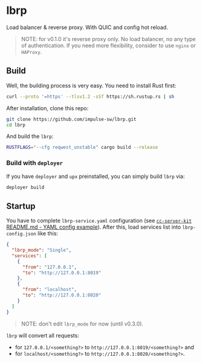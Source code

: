 # lbrp

Load balancer & reverse proxy. With QUIC and config hot reload.

> NOTE: for v0.1.0 it's reverse proxy only. No load balancer, no any type of authentication. If you need more flexibility, consider to use `nginx` or `HAProxy`.

## Build

Well, the building process is very easy. You need to install Rust first:

```bash
curl --proto '=https' --tlsv1.2 -sSf https://sh.rustup.rs | sh
```

After installation, clone this repo:

```bash
git clone https://github.com/impulse-sw/lbrp.git
cd lbrp
```

And build the `lbrp`:

```bash
RUSTFLAGS="--cfg reqwest_unstable" cargo build --release
```

### Build with `deployer`

If you have `deployer` and `upx` preinstalled, you can simply build `lbrp` via:

```bash
deployer build
```

## Startup

You have to complete `lbrp-service.yaml` configuration (see [`cc-server-kit` README.md - YAML config example](https://github.com/markcda/cc-server-kit?tab=readme-ov-file#4-quick-start-steps)). After this, load services list into `lbrp-config.json` like this:

```json
{
  "lbrp_mode": "Single",
  "services": [
    {
      "from": "127.0.0.1",
      "to": "http://127.0.0.1:8019"
    },
    {
      "from": "localhost",
      "to": "http://127.0.0.1:8020"
    }
  ]
}
```

> NOTE: don't edit `lbrp_mode` for now (until v0.3.0).

`lbrp` will convert all requests:

- for `127.0.0.1/<something?>` to `http://127.0.0.1:8019/<something?>` and
- for `localhost/<something?>` to `http://127.0.0.1:8020/<something?>`.
